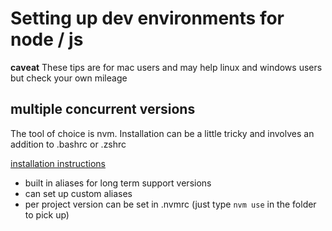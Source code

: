 # Setting up dev environments for node / js

**caveat** These tips are for mac users and may help linux and windows users but check your own mileage

## multiple concurrent versions
The tool of choice is nvm. Installation can be a little tricky and involves an addition to .bashrc or .zshrc

[installation instructions](https://github.com/nvm-sh/nvm/blob/master/README.md)

- built in aliases for long term support versions
- can set up custom aliases
- per project version can be set in .nvmrc (just type `nvm use` in the folder to pick up)